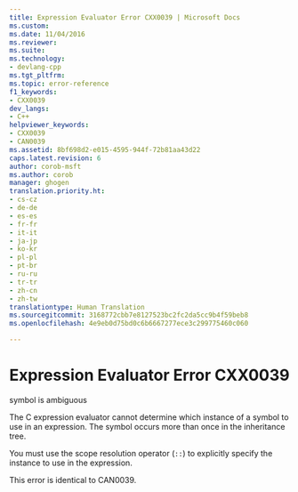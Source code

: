 ```yaml
---
title: Expression Evaluator Error CXX0039 | Microsoft Docs
ms.custom: 
ms.date: 11/04/2016
ms.reviewer: 
ms.suite: 
ms.technology:
- devlang-cpp
ms.tgt_pltfrm: 
ms.topic: error-reference
f1_keywords:
- CXX0039
dev_langs:
- C++
helpviewer_keywords:
- CXX0039
- CAN0039
ms.assetid: 8bf698d2-e015-4595-944f-72b81aa43d22
caps.latest.revision: 6
author: corob-msft
ms.author: corob
manager: ghogen
translation.priority.ht:
- cs-cz
- de-de
- es-es
- fr-fr
- it-it
- ja-jp
- ko-kr
- pl-pl
- pt-br
- ru-ru
- tr-tr
- zh-cn
- zh-tw
translationtype: Human Translation
ms.sourcegitcommit: 3168772cbb7e8127523bc2fc2da5cc9b4f59beb8
ms.openlocfilehash: 4e9eb0d75bd0c6b6667277ece3c299775460c060

---
```

# Expression Evaluator Error CXX0039
symbol is ambiguous  
  
 The C expression evaluator cannot determine which instance of a symbol to use in an expression. The symbol occurs more than once in the inheritance tree.  
  
 You must use the scope resolution operator (`::`) to explicitly specify the instance to use in the expression.  
  
 This error is identical to CAN0039.


<!--HONumber=Jan17_HO1-->


